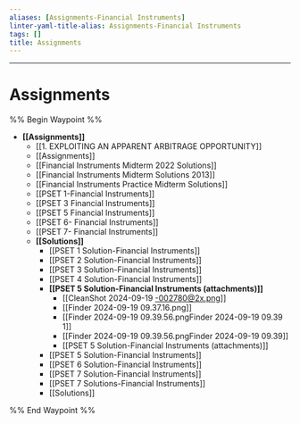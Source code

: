 ```yaml
---
aliases: [Assignments-Financial Instruments]
linter-yaml-title-alias: Assignments-Financial Instruments
tags: []
title: Assignments
---
```


---
# Assignments

%% Begin Waypoint %%
- **[[Assignments]]**
	- [[1. EXPLOITING AN APPARENT ARBITRAGE OPPORTUNITY]]
	- [[Assignments]]
	- [[Financial Instruments Midterm 2022 Solutions]]
	- [[Financial Instruments Midterm Solutions 2013]]
	- [[Financial Instruments Practice Midterm Solutions]]
	- [[PSET 1-Financial Instruments]]
	- [[PSET 3 Financial Instruments]]
	- [[PSET 5 Financial Instruments]]
	- [[PSET 6- Financial Instruments]]
	- [[PSET 7- Financial Instruments]]
	- **[[Solutions]]**
		- [[PSET 1 Solution-Financial Instruments]]
		- [[PSET 2 Solution-Financial Instruments]]
		- [[PSET 3 Solution-Financial Instruments]]
		- [[PSET 4 Solution-Financial Instruments]]
		- **[[PSET 5 Solution-Financial Instruments (attachments)]]**
			- [[CleanShot 2024-09-19 -002780@2x.png]]
			- [[Finder 2024-09-19 09.37.16.png]]
			- [[Finder 2024-09-19 09.39.56.pngFinder 2024-09-19 09.39 1]]
			- [[Finder 2024-09-19 09.39.56.pngFinder 2024-09-19 09.39]]
			- [[PSET 5 Solution-Financial Instruments (attachments)]]
		- [[PSET 5 Solution-Financial Instruments]]
		- [[PSET 6 Solution-Financial Instruments]]
		- [[PSET 7 Solution-Financial Instruments]]
		- [[PSET 7 Solutions-Financial Instruments]]
		- [[Solutions]]

%% End Waypoint %%
